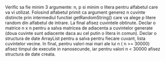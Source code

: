 Verific sa fie minim 3 argumente: n, p si minim o litera pentru alfabetul care va vi utilizat.
Folosind alfabetul primit ca argument generez n cuvinte distincte prin intermediul functiei getRandomString() care va alege p litere random din alfabetul de intrare. La final afisez cuvintele obtinute.
Declar o matrice n x n pentru a salva matricea de adiacenta a cuvintelor generate (doua cuvinte sunt adiacente daca au cel putin o litera in comun).
Declar o structura de date ArrayList<ArrayList> pentru a salva pentru fiecare cuvant, lista cuvintelor vecine.
In final, pentru valori mai mari ale lui n ( n >= 30000) afisez timpul de executie in nanosecunde, iar pentru valori n < 30000 afisez structura de date creata.
